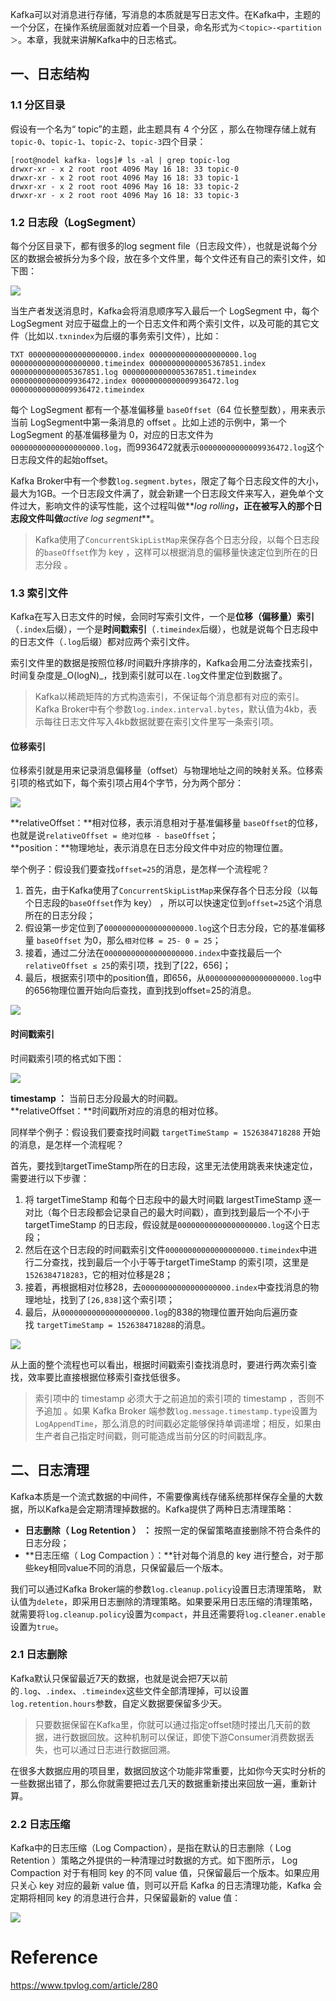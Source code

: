 
Kafka可以对消息进行存储，写消息的本质就是写日志文件。在Kafka中，主题的一个分区，在操作系统层面就对应着一个目录，命名形式为`＜topic>-<partition＞`。本章，我就来讲解Kafka中的日志格式。

## 一、日志结构

### 1.1 分区目录

假设有一个名为“ topic”的主题，此主题具有 4 个分区 ，那么在物理存储上就有`topic-0`、`topic-1`、`topic-2`、`topic-3`四个目录：

```
[root@nodel kafka- logs]# ls -al | grep topic-log
drwxr-xr - x 2 root root 4096 May 16 18: 33 topic-0
drwxr-xr - x 2 root root 4096 May 16 18: 33 topic-1
drwxr-xr - x 2 root root 4096 May 16 18: 33 topic-2
drwxr-xr - x 2 root root 4096 May 16 18: 33 topic-3

```

### 1.2 日志段（LogSegment）

每个分区目录下，都有很多的log segment file（日志段文件），也就是说每个分区的数据会被拆分为多个段，放在多个文件里，每个文件还有自己的索引文件，如下图：

  
![](https://files.tpvlog.com/tpvlog/kafka/20210411222927938.png)  

  
当生产者发送消息时，Kafka会将消息顺序写入最后一个 LogSegment 中，每个LogSegment 对应于磁盘上的一个日志文件和两个索引文件，以及可能的其它文件（比如以`.txnindex`为后缀的事务索引文件），比如：  
  
`TXT 00000000000000000000.index 00000000000000000000.log 00000000000000000000.timeindex 00000000000005367851.index 00000000000005367851.log 00000000000005367851.timeindex 00000000000009936472.index 00000000000009936472.log 00000000000009936472.timeindex`  
  
每个 LogSegment 都有一个基准偏移量 `baseOffset`（64 位长整型数），用来表示当前 LogSegment中第一条消息的 offset 。比如上述的示例中，第一个 LogSegment 的基准偏移量为 0，对应的日志文件为`00000000000000000000.log`，而9936472就表示`00000000000009936472.log`这个日志段文件的起始offset。  
  
Kafka Broker中有一个参数`log.segment.bytes`，限定了每个日志段文件的大小，最大为1GB。一个日志段文件满了，就会新建一个日志段文件来写入，避免单个文件过大，影响文件的读写性能，这个过程叫做**_log rolling_**，正在被写入的那个日志段文件叫做**_active log segment_**。  
  
> Kafka使用了`ConcurrentSkipListMap`来保存各个日志分段，以每个日志段的`baseOffset`作为 key ，这样可以根据消息的偏移量快速定位到所在的日志分段 。  
  
### 1.3 索引文件  
  
Kafka在写入日志文件的时候，会同时写索引文件，一个是**位移（偏移量）索引**（`.index`后缀），一个是**时间戳索引**（`.timeindex`后缀），也就是说每个日志段中的日志文件（`.log`后缀）都对应两个索引文件。  
  
索引文件里的数据是按照位移/时间戳升序排序的，Kafka会用二分法查找索引，时间复杂度是_O(logN)_，找到索引就可以在`.log`文件里定位到数据了。  
  
> Kafka以稀疏矩阵的方式构造索引，不保证每个消息都有对应的索引。Kafka Broker中有个参数`log.index.interval.bytes`，默认值为4kb，表示每往日志文件写入4kb数据就要在索引文件里写一条索引项。  
  
#### 位移索引  
  
位移索引就是用来记录消息偏移量（offset）与物理地址之间的映射关系。位移索引项的格式如下，每个索引项占用4个字节，分为两个部分：  
  

  
![](https://files.tpvlog.com/tpvlog/kafka/20210411223029742.png)  

  
**relativeOffset：**相对位移，表示消息相对于基准偏移量 `baseOffset`的位移，也就是说`relativeOffset = 绝对位移 - baseOffset`；  
**position：**物理地址，表示消息在日志分段文件中对应的物理位置。  
  
举个例子：假设我们要查找`offset=25`的消息，是怎样一个流程呢？  
  
1. 首先，由于Kafka使用了`ConcurrentSkipListMap`来保存各个日志分段（以每个日志段的`baseOffset`作为 key） ，所以可以快速定位到`offset=25`这个消息所在的日志分段；  
2. 假设第一步定位到了`00000000000000000000.log`这个日志分段，它的基准偏移量 `baseOffset` 为0，那么`相对位移 = 25- 0 = 25`；  
3. 接着，通过二分法在`00000000000000000000.index`中查找最后一个`relativeOffset ≤ 25`的索引项，找到了[22，656]；  
4. 最后，根据索引项中的position值，即656，从`00000000000000000000.log`中的656物理位置开始向后查找，直到找到offset=25的消息。  
  

  
![](https://files.tpvlog.com/tpvlog/kafka/20210411223101515.png)  

#### 时间戳索引

时间戳索引项的格式如下图：

  
![](https://files.tpvlog.com/tpvlog/kafka/20210411223128677.png)  

  
**timestamp ：** 当前日志分段最大的时间戳。  
**relativeOffset：**时间戳所对应的消息的相对位移。  
  
同样举个例子：假设我们要查找时间戳 `targetTimeStamp = 1526384718288` 开始的消息，是怎样一个流程呢？  
  
首先，要找到targetTimeStamp所在的日志段，这里无法使用跳表来快速定位，需要进行以下步骤：  
  
1. 将 targetTimeStamp 和每个日志段中的最大时间戳 largestTimeStamp 逐一对比（每个日志段都会记录自己的最大时间戳），直到找到最后一个不小于targetTimeStamp 的日志段，假设就是`00000000000000000000.log`这个日志段；  
2. 然后在这个日志段的时间戳索引文件`00000000000000000000.timeindex`中进行二分查找，找到最后一个小于等于targetTimeStamp 的索引项，这里是`1526384718283`，它的相对位移是28；  
3. 接着，再根据相对位移28，去`00000000000000000000.index`中查找消息的物理地址，找到了`[26,838]`这个索引项；  
4. 最后，从`00000000000000000000.log`的838的物理位置开始向后遍历查找 `targetTimeStamp = 1526384718288`的消息。  
  

  
![](https://files.tpvlog.com/tpvlog/kafka/20210411223208424.png)  

从上面的整个流程也可以看出，根据时间戳索引查找消息时，要进行两次索引查找，效率要比直接根据位移索引查找低很多。

> 索引项中的 timestamp 必须大于之前追加的索引项的 timestamp ，否则不予追加 。如果 Kafka Broker 端参数`log.message.timestamp.type`设置为`LogAppendTime`，那么消息的时间戳必定能够保持单调递增；相反，如果由生产者自己指定时间戳，则可能造成当前分区的时间戳乱序。

## 二、日志清理

Kafka本质是一个流式数据的中间件，不需要像离线存储系统那样保存全量的大数据，所以Kafka是会定期清理掉数据的。Kafka提供了两种日志清理策略：

-   **日志删除（ Log Retention ） ：** 按照一定的保留策略直接删除不符合条件的日志分段；
-   **日志压缩（ Log Compaction ）：**针对每个消息的 key 进行整合，对于那些key相同value不同的消息，只保留最后一个版本。

我们可以通过Kafka Broker端的参数`log.cleanup.policy`设置日志清理策略， 默认值为`delete`，即采用日志删除的清理策略。如果要采用日志压缩的清理策略，就需要将`log.cleanup.policy`设置为`compact`，并且还需要将`log.cleaner.enable`设置为`true`。

### 2.1 日志删除

Kafka默认只保留最近7天的数据，也就是说会把7天以前的`.log`、`.index`、`.timeindex`这些文件全部清理掉，可以设置`log.retention.hours`参数，自定义数据要保留多少天。

> 只要数据保留在Kafka里，你就可以通过指定offset随时搂出几天前的数据，进行数据回放。这种机制可以保证，即使下游Consumer消费数据丢失，也可以通过日志进行数据回溯。

在很多大数据应用的项目里，数据回放这个功能非常重要，比如你今天实时分析的一些数据出错了，那么你就需要把过去几天的数据重新搂出来回放一遍，重新计算。

### 2.2 日志压缩

Kafka中的日志压缩（Log Compaction），是指在默认的日志删除（ Log Retention ）策略之外提供的一种清理过时数据的方式。如下图所示， Log Compaction 对于有相同 key 的不同 value 值，只保留最后一个版本。如果应用只关心 key 对应的最新 value 值，则可以开启 Kafka 的日志清理功能，Kafka 会定期将相同 key 的消息进行合井，只保留最新的 value 值：

  
![](https://files.tpvlog.com/tpvlog/kafka/20210411223237505.png)  

# Reference
https://www.tpvlog.com/article/280